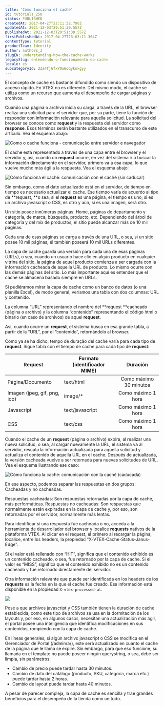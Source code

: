 ```yaml
---
title: 'Cómo funciona el cache'
id: tutorials_258
status: PUBLISHED
createdAt: 2017-04-27T22:11:32.790Z
updatedAt: 2021-12-03T20:51:39.557Z
publishedAt: 2021-12-03T20:51:39.557Z
firstPublishedAt: 2017-04-27T23:03:11.364Z
contentType: tutorial
productTeam: Identity
author: authors_3
slugEN: understanding-how-the-cache-works
legacySlug: entendendo-o-funcionamento-do-cache
locale: es
subcategoryId: 2Za4fjGfxYOo6oqykukgyy
---
```


El concepto de cache es bastante difundido como siendo un dispositivo de acceso rápido. En VTEX no es diferente. Del mismo modo, el cache se utiliza como un recurso que aumenta el desempeño de cargar páginas y archivos.

Cuando una página o archivo inicia su carga, a través de la URL, el browser realiza una solicitud para el servidor que, por su parte, tiene la función de responder con información relevante para aquella solicitud. La solicitud del browser se conoce como **request** y la respuesta del servidor como **response**. Esos términos serán bastante utilizados en el transcurso de este artículo. Vea el esquema abajo:

![Como o cache funciona - comunicação entre servidor e navegador](https://cdn.statically.io/gh/vtexdocs/help-center-content/refs/heads/main/docs/es/tutorials/infraestructura/cdn-service/entendendo-o-funcionamento-do-cache_1.png)

El cache está representado a través de una capa entre el browser y el servidor y, así, cuando un **request** ocurre, en vez del sistema ir a buscar la información directamente en el servidor, primero va a esa capa, lo que vuelve mucho más ágil a la respuesta. Vea el esquema abajo:

![Cómo funciona el caché: comunicación con el caché (sin caducar)](https://cdn.statically.io/gh/vtexdocs/help-center-content/refs/heads/main/docs/es/tutorials/infraestructura/cdn-service/entendendo-o-funcionamento-do-cache_2.png)

Sin embargo, como el dato actualizado está en el servidor, de tiempo en tiempo es necesario actualizar el cache. Ese tiempo varía de acuerdo al tipo de **request, **o sea, si el **request** es una página, el tiempo es uno, si es un archivo javascript o CSS, es otro y aún, si es una imagen, será otro.

Un sitio posee innúmeras páginas: Home, páginas de departamento y categoría, de marca, búsqueda, producto, etc. Dependiendo del árbol de categoría y del mix de productos, el sitio puede alcanzar más de 10 mil páginas. 

Cada una de esas páginas se carga a través de una URL, o sea, si un sitio posee 10 mil páginas, él también poseerá 10 mil URLs diferentes. 

La capa de cache guarda una versión para cada una de esas páginas (URLs), o sea, cuando un usuario hace clic en algún producto en cualquier vitrina del sitio, la página de aquel producto comienza a ser cargada con la información cacheada de aquella URL de producto. Lo mismo ocurre con las demás páginas del sitio. Lo más importante aquí es entender que el cache se almacena basado siempre en URLs.

Si pudiéramos mirar la capa de cache como un banco de datos (o una planilla Excel), de modo general, veríamos una tabla con dos columnas: URL y contenido. 

La columna “URL” representando el nombre del **request **cacheado (página o archivo) y la columna “contenido” representando el código html o binario (en caso de archivos) de aquel **request**.

Así, cuando ocurre un **request**, el sistema busca en esa grande tabla, a partir de la “URL”, por el “contenido”, retornándolo al browser.

Como ya se ha dicho, tempo de duração del cache varía para cada tipo de **request**. Sigue tabla con el tiempo de cache para cada tipo de **request**:

| **Request**                       | Formato (identificador MIME) |        Duración        |
|-------------------------------|------------------------------|:----------------------:|
| Página/Documento              | text/html                    | Como máximo 30 minutos |
| Imagen (jpeg, gif, png, ico)  | image/*                      | Como máximo 1 hora     |
| Javascript                    | text/javascript              | Como máximo 1 hora     |
| CSS                           | text/css                     | Como máximo 1 hora     |

Cuando el cache de un **request** (página o archivo) expira, al realizar una nueva solicitud, o sea, al cargar nuevamente la URL, el sistema va al servidor, rescata la información actualizada para aquella solicitud y actualiza el contenido de aquella URL en el cache. Después de actualizada, la versión cacheada vuelve a ser retornada para nuevas solicitudes de URL. Vea el esquema ilustrando ese caso:

![Cómo funciona la caché: comunicación con la caché (caducada)](https://cdn.statically.io/gh/vtexdocs/help-center-content/refs/heads/main/docs/es/tutorials/infraestructura/cdn-service/entendendo-o-funcionamento-do-cache_3.png)

En ese aspecto, podemos separar las respuestas en dos grupos: Cacheadas y no cacheadas.

Respuestas cacheadas: Son respuestas retornadas por la capa de cache, más performáticas.
Respuestas no cacheadas: Son respuestas que normalmente están expiradas en la capa de cache y, por eso, son retornadas por el servidor, normalmente más lentas.

Para identificar si una respuesta fue cacheada o no, acceda a la herramienta de desarrollador del browser y localice **requests** nativos de la plataforma VTEX. Al clicar en el request, el primero al recargar la página, localice, entre los headers, la propiedad “X-VTEX-Cache-Status-Janus-Edge”. 

Si el valor está rellenado con “HIT”, significa que el contenido exhibido es un contenido cacheado, o sea, fue retornado por la capa de cache. Si el valor es “MISS”, significa que el contenido exhibido no es un contenido cacheado y fue retornado directamente del servidor. 

Otra información relevante que puede ser identificada en los headers de los **requests** es la fecha en la que el cache fue creado. Esa información está disponible en la propiedad `X-vtex-processed-at`.

![](https://cdn.statically.io/gh/vtexdocs/help-center-content/refs/heads/main/docs/es/tutorials/infraestructura/cdn-service/entendendo-o-funcionamento-do-cache_4.png)

Pese a que archivos javascript y CSS también tienen la duración de cache establecida, como este tipo de archivos se usa en la dormitación de los layouts y, por eso, en algunos casos, necesitan una actualización más ágil, el portal posee una inteligencia que identifica modificaciones en sus contenidos, rompiendo con la capa de cache. 

En líneas generales, si algún archivo javascript o CSS se modifica en el Gerenciador de Portal (/admin/a/), este será actualizado en cuanto el cache de la página que le llama se expire. Sin embargo, para que eso funcione, su llamada en el template no puede poseer ningún querystring, o sea, debe ser limpia, sin parámetros.

- Cambio de precio puede tardar hasta 30 minutos.
- Cambio de dato del catálogo (producto, SKU, categoría, marca etc.) puede tardar hasta 2 horas.
- Cambio de layout puede tardar hasta 40 minutos.

A pesar de parecer compleja, la capa de cache es sencilla y trae grandes beneficios para el desempeño de la tienda como un todo.
